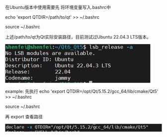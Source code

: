 在Ubuntu版本中使用需要先 将环境变量写入.bashrc中

echo 'export QTDIR=/path/to/qt' >> ~/.bashrc

source ~/.bashrc

上述/path/to/qt为Qt实际安装路径，目前测试过Ubuntu 22.04.3 LTS版本。

![img.png](image/img.png)

example:
先执行
echo 'export QTDIR=/opt/Qt/5.15.2/gcc_64/lib/cmake/Qt5' >> ~/.bashrc

source ~/.bashrc

再 export 查看路径

![img_1.png](image/img_1.png)
